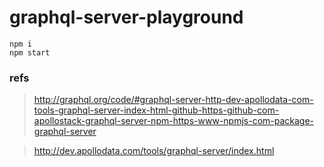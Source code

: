 # graphql-server-playground

```
npm i
npm start
```

### refs

> http://graphql.org/code/#graphql-server-http-dev-apollodata-com-tools-graphql-server-index-html-github-https-github-com-apollostack-graphql-server-npm-https-www-npmjs-com-package-graphql-server

> http://dev.apollodata.com/tools/graphql-server/index.html
